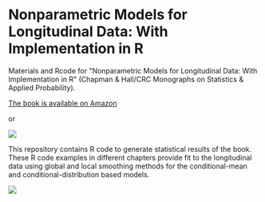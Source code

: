 # Nonparametric Models for Longitudinal Data: With Implementation in R 

Materials and Rcode for "Nonparametric Models for Longitudinal Data: With Implementation in R" (Chapman & Hall/CRC Monographs on Statistics & Applied Probability).

[The book is available on Amazon][1]

or 

<a href="https://www.crcpress.com/Nonparametric-Models-for-Longitudinal-Data-With-Implementation-in-R/Wu-Tian/p/book/9781466516007"><img src="https://www.crcpress.com/images/CRCPress-logo-s.jpg" /></a>

This repository contains R code to generate statistical results of the book.  These R code examples in different chapters provide fit to the longitudinal data using global and local smoothing methods for the conditional-mean and conditional-distribution based models.

<a><img src="https://images.tandf.co.uk/common/jackets/amazon/978146651/9781466516007.jpg" /></a>


[1]: https://www.amazon.com/dp/1466516003/
